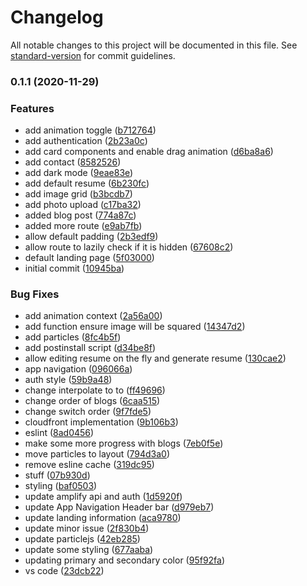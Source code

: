 # Changelog

All notable changes to this project will be documented in this file. See [standard-version](https://github.com/conventional-changelog/standard-version) for commit guidelines.

### 0.1.1 (2020-11-29)


### Features

* add animation toggle ([b712764](https://github.com/bdatdo0601/big-boi/commit/b712764445befb3fb5338cac8be36ca514b1ff47))
* add authentication ([2b23a0c](https://github.com/bdatdo0601/big-boi/commit/2b23a0c2e71a91976fc7dfdc0c2a2fa1eb877f05))
* add card components and enable drag animation ([d6ba8a6](https://github.com/bdatdo0601/big-boi/commit/d6ba8a6fff2b68b1b8067c4b77811ee93eb6d822))
* add contact ([8582526](https://github.com/bdatdo0601/big-boi/commit/8582526f88fc6e7d478b419eacb4601957b15b3e))
* add dark mode ([9eae83e](https://github.com/bdatdo0601/big-boi/commit/9eae83ebf542a6e1c19dcddd2caa9bd3b4bfca73))
* add default resume ([6b230fc](https://github.com/bdatdo0601/big-boi/commit/6b230fcf91ad1a739fa0d33866f8ce18b4825c94))
* add image grid ([b3bcdb7](https://github.com/bdatdo0601/big-boi/commit/b3bcdb729e99477ba685b97e7ba19d580a4caee4))
* add photo upload ([c17ba32](https://github.com/bdatdo0601/big-boi/commit/c17ba32475ed9f3871d05a5a7f4ba0448a0036ea))
* added blog post ([774a87c](https://github.com/bdatdo0601/big-boi/commit/774a87c230610bd86d59e2c68542833a7d335c3b))
* added more route ([e9ab7fb](https://github.com/bdatdo0601/big-boi/commit/e9ab7fb0e1a8887df83f801a04c28c7425795c53))
* allow default padding ([2b3edf9](https://github.com/bdatdo0601/big-boi/commit/2b3edf950aa8856f881075aaf99ed888949a23d4))
* allow route to lazily check if it is hidden ([67608c2](https://github.com/bdatdo0601/big-boi/commit/67608c27033d7b5ee625d40bc1a41609e074889d))
* default landing page ([5f03000](https://github.com/bdatdo0601/big-boi/commit/5f030009a661f3085ab465a228482acbdfe60a68))
* initial commit ([10945ba](https://github.com/bdatdo0601/big-boi/commit/10945bad6e971b80dd12fc7fce549ffaeb497fb4))


### Bug Fixes

* add animation context ([2a56a00](https://github.com/bdatdo0601/big-boi/commit/2a56a00f417c96532dbe644f64484c931e11ea22))
* add function ensure image will be squared ([14347d2](https://github.com/bdatdo0601/big-boi/commit/14347d23dea680c4d93273846ab550118cd7608f))
* add particles ([8fc4b5f](https://github.com/bdatdo0601/big-boi/commit/8fc4b5f04474295925a7332818894947e3c85a10))
* add postinstall script ([d34be8f](https://github.com/bdatdo0601/big-boi/commit/d34be8fff3d531f6dafa3fc0c0a44c4130eeee31))
* allow editing resume on the fly and generate resume ([130cae2](https://github.com/bdatdo0601/big-boi/commit/130cae2f544410e331ace23b21d8ee60303e1d48))
* app navigation ([096066a](https://github.com/bdatdo0601/big-boi/commit/096066a15daf6abc2ace6f64886a673e555304f7))
* auth style ([59b9a48](https://github.com/bdatdo0601/big-boi/commit/59b9a4843604a26f8d8ecf3abd77e3f9a55695c1))
* change interpolate to to ([ff49696](https://github.com/bdatdo0601/big-boi/commit/ff49696bbd70b37b38bfeca1f1da0bba6ae157c9))
* change order of blogs ([6caa515](https://github.com/bdatdo0601/big-boi/commit/6caa5156a44ff4927e4fde415c9795922854c69d))
* change switch order ([9f7fde5](https://github.com/bdatdo0601/big-boi/commit/9f7fde5ef84416297aec3e6dadd7a41758338f36))
* cloudfront implementation ([9b106b3](https://github.com/bdatdo0601/big-boi/commit/9b106b33111743a0a8fdc577ff935ede3fc9a9f7))
* eslint ([8ad0456](https://github.com/bdatdo0601/big-boi/commit/8ad04565f545e2d22f24d7c96fc89b6b2527a849))
* make some more progress with blogs ([7eb0f5e](https://github.com/bdatdo0601/big-boi/commit/7eb0f5ec4c9434c3d58ac369b657e7d80e66d20c))
* move particles to layout ([794d3a0](https://github.com/bdatdo0601/big-boi/commit/794d3a0292f74205e2ff0208d52dd1eb85fdbfb6))
* remove esline cache ([319dc95](https://github.com/bdatdo0601/big-boi/commit/319dc95e9e46aba992586427fb62cbcc3ac74070))
* stuff ([07b930d](https://github.com/bdatdo0601/big-boi/commit/07b930df4fb6c23549fde4225da93078ee7455f1))
* styling ([baf0503](https://github.com/bdatdo0601/big-boi/commit/baf0503deb3ce77a98a47f64b91a19a313a1dd19))
* update amplify api and auth ([1d5920f](https://github.com/bdatdo0601/big-boi/commit/1d5920fb786754e51a046e295131db0e5723655d))
* update App Navigation Header bar ([d979eb7](https://github.com/bdatdo0601/big-boi/commit/d979eb7ab4539709c095e370918377dbfc9f8822))
* update landing information ([aca9780](https://github.com/bdatdo0601/big-boi/commit/aca97807c87c1a8d476a2b09b5ccbc40a2c72930))
* update minor issue ([2f830b4](https://github.com/bdatdo0601/big-boi/commit/2f830b4794a4a9ac7ae8c97ec5d006623a439657))
* update particlejs ([42eb285](https://github.com/bdatdo0601/big-boi/commit/42eb285ed61d5562e0b2b71c762c78ecdfc77ef3))
* update some styling ([677aaba](https://github.com/bdatdo0601/big-boi/commit/677aaba7cc2daf711b20978e1b17621867f76e29))
* updating primary and secondary color ([95f92fa](https://github.com/bdatdo0601/big-boi/commit/95f92faa9ceeeb22b11e882673595c4819f4c682))
* vs code ([23dcb22](https://github.com/bdatdo0601/big-boi/commit/23dcb22db3f23ae166c62652d3f0bd81ef9c8c8f))
